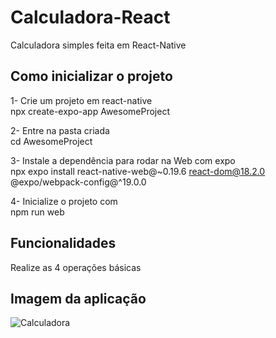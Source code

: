 # Calculadora-React
Calculadora simples feita em React-Native

<h2>Como inicializar o projeto</h2>

1- Crie um projeto em react-native <br>
npx create-expo-app AwesomeProject

2- Entre na pasta criada <br>
cd AwesomeProject

3- Instale a dependência para rodar na Web com expo<br>
npx expo install react-native-web@~0.19.6 react-dom@18.2.0 @expo/webpack-config@^19.0.0

4- Inicialize o projeto com<br>
npm run web

## Funcionalidades
Realize as 4 operações básicas

<h2>Imagem da aplicação</h2>

![Calculadora](https://github.com/Guilherme3712/Calculadora/assets/128616640/2d3e9771-f21e-4a6e-82ca-a2491e05f24d)
